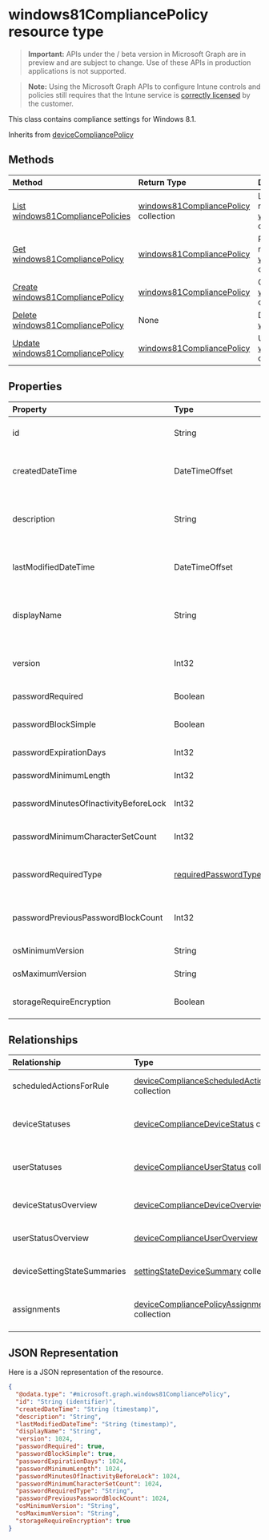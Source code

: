 ﻿# windows81CompliancePolicy resource type

> **Important:** APIs under the / beta version in Microsoft Graph are in preview and are subject to change. Use of these APIs in production applications is not supported.

> **Note:** Using the Microsoft Graph APIs to configure Intune controls and policies still requires that the Intune service is [correctly licensed](https://go.microsoft.com/fwlink/?linkid=839381) by the customer.

This class contains compliance settings for Windows 8.1.

Inherits from [deviceCompliancePolicy](../resources/intune_deviceconfig_devicecompliancepolicy.md)

## Methods
|Method|Return Type|Description|
|:---|:---|:---|
|[List windows81CompliancePolicies](../api/intune_deviceconfig_windows81compliancepolicy_list.md)|[windows81CompliancePolicy](../resources/intune_deviceconfig_windows81compliancepolicy.md) collection|List properties and relationships of the [windows81CompliancePolicy](../resources/intune_deviceconfig_windows81compliancepolicy.md) objects.|
|[Get windows81CompliancePolicy](../api/intune_deviceconfig_windows81compliancepolicy_get.md)|[windows81CompliancePolicy](../resources/intune_deviceconfig_windows81compliancepolicy.md)|Read properties and relationships of the [windows81CompliancePolicy](../resources/intune_deviceconfig_windows81compliancepolicy.md) object.|
|[Create windows81CompliancePolicy](../api/intune_deviceconfig_windows81compliancepolicy_create.md)|[windows81CompliancePolicy](../resources/intune_deviceconfig_windows81compliancepolicy.md)|Create a new [windows81CompliancePolicy](../resources/intune_deviceconfig_windows81compliancepolicy.md) object.|
|[Delete windows81CompliancePolicy](../api/intune_deviceconfig_windows81compliancepolicy_delete.md)|None|Deletes a [windows81CompliancePolicy](../resources/intune_deviceconfig_windows81compliancepolicy.md).|
|[Update windows81CompliancePolicy](../api/intune_deviceconfig_windows81compliancepolicy_update.md)|[windows81CompliancePolicy](../resources/intune_deviceconfig_windows81compliancepolicy.md)|Update the properties of a [windows81CompliancePolicy](../resources/intune_deviceconfig_windows81compliancepolicy.md) object.|

## Properties
|Property|Type|Description|
|:---|:---|:---|
|id|String|Key of the entity. Inherited from [deviceCompliancePolicy](../resources/intune_deviceconfig_devicecompliancepolicy.md)|
|createdDateTime|DateTimeOffset|DateTime the object was created. Inherited from [deviceCompliancePolicy](../resources/intune_deviceconfig_devicecompliancepolicy.md)|
|description|String|Admin provided description of the Device Configuration. Inherited from [deviceCompliancePolicy](../resources/intune_deviceconfig_devicecompliancepolicy.md)|
|lastModifiedDateTime|DateTimeOffset|DateTime the object was last modified. Inherited from [deviceCompliancePolicy](../resources/intune_deviceconfig_devicecompliancepolicy.md)|
|displayName|String|Admin provided name of the device configuration. Inherited from [deviceCompliancePolicy](../resources/intune_deviceconfig_devicecompliancepolicy.md)|
|version|Int32|Version of the device configuration. Inherited from [deviceCompliancePolicy](../resources/intune_deviceconfig_devicecompliancepolicy.md)|
|passwordRequired|Boolean|Require a password to unlock Windows device.|
|passwordBlockSimple|Boolean|Indicates whether or not to block simple password.|
|passwordExpirationDays|Int32|Password expiration in days.|
|passwordMinimumLength|Int32|The minimum password length.|
|passwordMinutesOfInactivityBeforeLock|Int32|Minutes of inactivity before a password is required.|
|passwordMinimumCharacterSetCount|Int32|The number of character sets required in the password.|
|passwordRequiredType|[requiredPasswordType](../resources/intune_deviceconfig_requiredpasswordtype.md)|The required password type. Possible values are: `deviceDefault`, `alphanumeric`, `numeric`.|
|passwordPreviousPasswordBlockCount|Int32|The number of previous passwords to prevent re-use of. Valid values 0 to 24|
|osMinimumVersion|String|Minimum Windows 8.1 version.|
|osMaximumVersion|String|Maximum Windows 8.1 version.|
|storageRequireEncryption|Boolean|Indicates whether or not to require encryption on a windows 8.1 device.|

## Relationships
|Relationship|Type|Description|
|:---|:---|:---|
|scheduledActionsForRule|[deviceComplianceScheduledActionForRule](../resources/intune_deviceconfig_devicecompliancescheduledactionforrule.md) collection|The list of scheduled action for this rule Inherited from [deviceCompliancePolicy](../resources/intune_deviceconfig_devicecompliancepolicy.md)|
|deviceStatuses|[deviceComplianceDeviceStatus](../resources/intune_deviceconfig_devicecompliancedevicestatus.md) collection|List of DeviceComplianceDeviceStatus. Inherited from [deviceCompliancePolicy](../resources/intune_deviceconfig_devicecompliancepolicy.md)|
|userStatuses|[deviceComplianceUserStatus](../resources/intune_deviceconfig_devicecomplianceuserstatus.md) collection|List of DeviceComplianceUserStatus. Inherited from [deviceCompliancePolicy](../resources/intune_deviceconfig_devicecompliancepolicy.md)|
|deviceStatusOverview|[deviceComplianceDeviceOverview](../resources/intune_deviceconfig_devicecompliancedeviceoverview.md)|Device compliance devices status overview Inherited from [deviceCompliancePolicy](../resources/intune_deviceconfig_devicecompliancepolicy.md)|
|userStatusOverview|[deviceComplianceUserOverview](../resources/intune_deviceconfig_devicecomplianceuseroverview.md)|Device compliance users status overview Inherited from [deviceCompliancePolicy](../resources/intune_deviceconfig_devicecompliancepolicy.md)|
|deviceSettingStateSummaries|[settingStateDeviceSummary](../resources/intune_deviceconfig_settingstatedevicesummary.md) collection|Compliance Setting State Device Summary Inherited from [deviceCompliancePolicy](../resources/intune_deviceconfig_devicecompliancepolicy.md)|
|assignments|[deviceCompliancePolicyAssignment](../resources/intune_deviceconfig_devicecompliancepolicyassignment.md) collection|The collection of assignments for this compliance policy. Inherited from [deviceCompliancePolicy](../resources/intune_deviceconfig_devicecompliancepolicy.md)|

## JSON Representation
Here is a JSON representation of the resource.
<!-- {
  "blockType": "resource",
  "keyProperty": "id",
  "@odata.type": "microsoft.graph.windows81CompliancePolicy"
}
-->
``` json
{
  "@odata.type": "#microsoft.graph.windows81CompliancePolicy",
  "id": "String (identifier)",
  "createdDateTime": "String (timestamp)",
  "description": "String",
  "lastModifiedDateTime": "String (timestamp)",
  "displayName": "String",
  "version": 1024,
  "passwordRequired": true,
  "passwordBlockSimple": true,
  "passwordExpirationDays": 1024,
  "passwordMinimumLength": 1024,
  "passwordMinutesOfInactivityBeforeLock": 1024,
  "passwordMinimumCharacterSetCount": 1024,
  "passwordRequiredType": "String",
  "passwordPreviousPasswordBlockCount": 1024,
  "osMinimumVersion": "String",
  "osMaximumVersion": "String",
  "storageRequireEncryption": true
}
```






